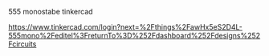 555 monostabe tinkercad

https://www.tinkercad.com/login?next=%2Fthings%2FawHx5eS2D4L-555mono%2Feditel%3FreturnTo%3D%252Fdashboard%252Fdesigns%252Fcircuits
